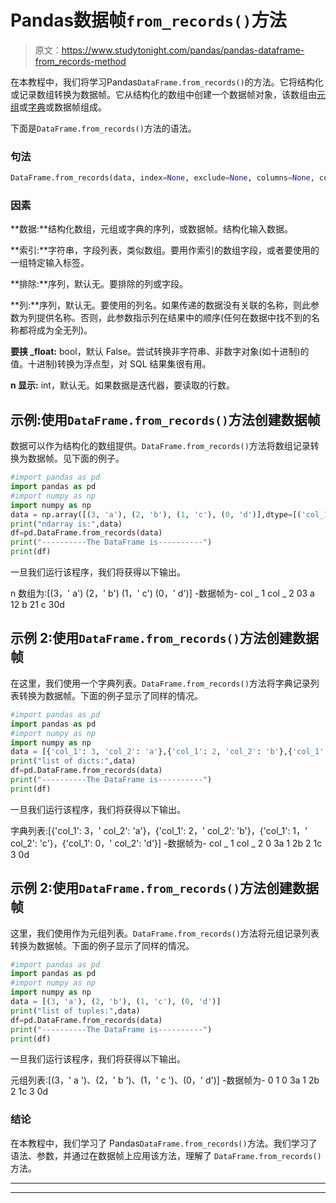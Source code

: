 # Pandas数据帧`from_records()`方法

> 原文：<https://www.studytonight.com/pandas/pandas-dataframe-from_records-method>

在本教程中，我们将学习Pandas`DataFrame.from_records()`的方法。它将结构化或记录数组转换为数据帧。它从结构化的数组中创建一个数据帧对象，该数组由[元组](https://www.studytonight.com/python/tuples-in-python)或[字典](https://www.studytonight.com/python/dictionaries-in-python)或数据帧组成。

下面是`DataFrame.from_records()`方法的语法。

### 句法

```py
DataFrame.from_records(data, index=None, exclude=None, columns=None, coerce_float=False, nrows=None)
```

### 因素

**数据:**结构化数组，元组或字典的序列，或数据帧。结构化输入数据。

**索引:**字符串，字段列表，类似数组。要用作索引的数组字段，或者要使用的一组特定输入标签。

**排除:**序列，默认无。要排除的列或字段。

**列:**序列，默认无。要使用的列名。如果传递的数据没有关联的名称，则此参数为列提供名称。否则，此参数指示列在结果中的顺序(任何在数据中找不到的名称都将成为全无列)。

**要挟 _float:** bool，默认 False。尝试转换非字符串、非数字对象(如十进制)的值。十进制)转换为浮点型，对 SQL 结果集很有用。

**n 显示:** int，默认无。如果数据是迭代器，要读取的行数。

## 示例:使用`DataFrame.from_records()`方法创建数据帧

数据可以作为结构化的数组提供。`DataFrame.from_records()`方法将数组记录转换为数据帧。见下面的例子。

```py
#import pandas as pd
import pandas as pd
#import numpy as np
import numpy as np
data = np.array([(3, 'a'), (2, 'b'), (1, 'c'), (0, 'd')],dtype=[('col_1', 'i4'), ('col_2', 'U1')])
print("ndarray is:",data)
df=pd.DataFrame.from_records(data)
print("----------The DataFrame is----------")
print(df)
```

一旦我们运行该程序，我们将获得以下输出。

n 数组为:[(3，' a') (2，' b') (1，' c') (0，' d')]
-数据帧为-
col _ 1 col _ 2
03 a
12 b
21 c
30d

## 示例 2:使用`DataFrame.from_records()`方法创建数据帧

在这里，我们使用一个字典列表。`DataFrame.from_records()`方法将字典记录列表转换为数据帧。下面的例子显示了同样的情况。

```py
#import pandas as pd
import pandas as pd
#import numpy as np
import numpy as np
data = [{'col_1': 3, 'col_2': 'a'},{'col_1': 2, 'col_2': 'b'},{'col_1': 1, 'col_2': 'c'},{'col_1': 0, 'col_2': 'd'}]
print("list of dicts:",data)
df=pd.DataFrame.from_records(data)
print("----------The DataFrame is----------")
print(df)
```

一旦我们运行该程序，我们将获得以下输出。

字典列表:[{'col_1': 3，' col_2': 'a'}，{'col_1': 2，' col_2': 'b'}，{'col_1': 1，' col_2': 'c'}，{'col_1': 0，' col_2': 'd'}]
-数据帧为-
col _ 1 col _ 2
0 3a
1 2b
2 1c
3 0d

## 示例 2:使用`DataFrame.from_records()`方法创建数据帧

这里，我们使用作为元组列表。`DataFrame.from_records()`方法将元组记录列表转换为数据帧。下面的例子显示了同样的情况。

```py
#import pandas as pd
import pandas as pd
#import numpy as np
import numpy as np
data = [(3, 'a'), (2, 'b'), (1, 'c'), (0, 'd')]
print("list of tuples:",data)
df=pd.DataFrame.from_records(data)
print("----------The DataFrame is----------")
print(df)
```

一旦我们运行该程序，我们将获得以下输出。

元组列表:[(3，' a ')、(2，' b ')、(1，' c ')、(0，' d')]
-数据帧为-
0 1
0 3a
1 2b
2 1c
3 0d

### 结论

在本教程中，我们学习了 Pandas`DataFrame.from_records()`方法。我们学习了语法、参数，并通过在数据帧上应用该方法，理解了 `DataFrame.from_records()`方法。

* * *

* * *